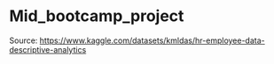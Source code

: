 # Mid_bootcamp_project
Source: https://www.kaggle.com/datasets/kmldas/hr-employee-data-descriptive-analytics
